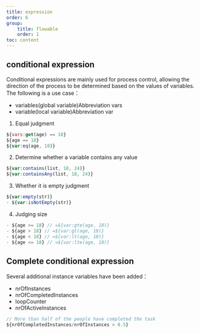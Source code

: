 ```yaml
---
title: expression
order: 6
group:
    title: flowable
    order: 1
toc: content
---
```


## conditional expression
<Badge type="info">Conditional expressions are mainly used for process control, allowing the direction of the process to be determined based on the values of variables. The following is a use case：</Badge>
- variables(global variable)Abbreviation vars
- variable(local variable)Abbreviation var
1. Equal judgment
```js
${vars:get(age) == 18}
${age == 18}
${var:eq(age, 18)}
```
2. Determine whether a variable contains any value
```js
${var:contains(list, 18, 24)}
${var:containsAny(list, 18, 24)}
```
3. Whether it is empty judgment
```js
${var:empty(str)} 
- ${var:isNotEmpty(str)} 
```
4. Judging size
```js
- ${age >= 18} // =${var:gte(age, 18)}
- ${age > 18} // =${var:gt(age, 18)}
- ${age < 18} // =${var:lt(age, 18)}
- ${age <= 18} // =${var:lte(age, 18)}
```
## Complete conditional expression
Several additional instance variables have been added：
- nrOfInstances
- nrOfCompletedInstances
- loopCounter
- nrOfActiveInstances
```js
// More than half of the people have completed the task
${nrOfCompletedInstances/nrOfInstances > 0.5}
```
